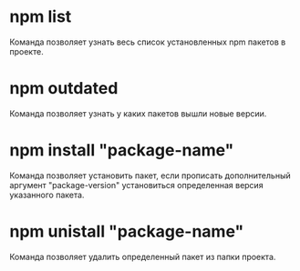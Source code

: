 # npm list
Команда позволяет узнать весь список установленных npm пакетов в проекте.
# npm outdated
Команда позволяет узнать у каких пакетов вышли новые версии.
# npm install "package-name"
Команда позволяет установить пакет, если прописать дополнительный аргумент "package-version" установиться определенная версия указанного пакета.
# npm unistall "package-name"
Команда позволяет удалить определенный пакет из папки проекта.